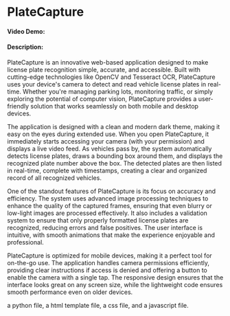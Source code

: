 # PlateCapture
#### Video Demo:  <URL HERE>
#### Description:
PlateCapture is an innovative web-based application designed to make license plate recognition simple, accurate, and accessible. Built with cutting-edge technologies like OpenCV and Tesseract OCR, PlateCapture uses your device's camera to detect and read vehicle license plates in real-time. Whether you're managing parking lots, monitoring traffic, or simply exploring the potential of computer vision, PlateCapture provides a user-friendly solution that works seamlessly on both mobile and desktop devices.

The application is designed with a clean and modern dark theme, making it easy on the eyes during extended use. When you open PlateCapture, it immediately starts accessing your camera (with your permission) and displays a live video feed. As vehicles pass by, the system automatically detects license plates, draws a bounding box around them, and displays the recognized plate number above the box. The detected plates are then listed in real-time, complete with timestamps, creating a clear and organized record of all recognized vehicles.

One of the standout features of PlateCapture is its focus on accuracy and efficiency. The system uses advanced image processing techniques to enhance the quality of the captured frames, ensuring that even blurry or low-light images are processed effectively. It also includes a validation system to ensure that only properly formatted license plates are recognized, reducing errors and false positives. The user interface is intuitive, with smooth animations that make the experience enjoyable and professional.

PlateCapture is optimized for mobile devices, making it a perfect tool for on-the-go use. The application handles camera permissions efficiently, providing clear instructions if access is denied and offering a button to enable the camera with a single tap. The responsive design ensures that the interface looks great on any screen size, while the lightweight code ensures smooth performance even on older devices.

a python file, a html template file, a css file, and a javascript file.
